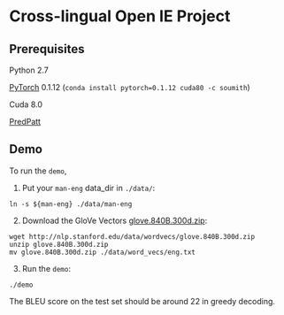 # Cross-lingual Open IE Project

## Prerequisites
Python 2.7

[PyTorch](http://pytorch.org/) 0.1.12 (`conda install pytorch=0.1.12 cuda80 -c soumith`)

Cuda 8.0

[PredPatt](https://github.com/hltcoe/PredPatt)

## Demo
To run the `demo`,

1. Put your `man-eng` data_dir in `./data/`:
```
ln -s ${man-eng} ./data/man-eng
```

2. Download the GloVe Vectors [glove.840B.300d.zip](http://nlp.stanford.edu/data/wordvecs/glove.840B.300d.zip):
```
wget http://nlp.stanford.edu/data/wordvecs/glove.840B.300d.zip
unzip glove.840B.300d.zip
mv glove.840B.300d.zip ./data/word_vecs/eng.txt
```

3. Run the `demo`:
```
./demo
```
The BLEU score on the test set should be around 22 in greedy decoding.
